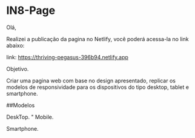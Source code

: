 # IN8-Page

Olá,

Realizei a publicação da pagina no Netlify, você poderá acessa-la no link abaixo:

link: https://thriving-pegasus-396b94.netlify.app


Objetivo.

Criar uma pagina web com base no design apresentado, replicar os modelos de responsividade para os dispositivos do tipo desktop, tablet e smartphone.


##Modelos 

DeskTop.
"[](https://postimg.cc/ZvJQwkV4)
Mobile.

Smartphone.


